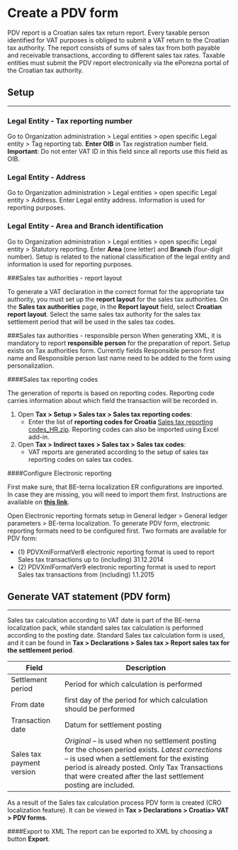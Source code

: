# Create a PDV form 

PDV report is a Croatian sales tax return report. Every taxable person identified for VAT purposes is obliged to submit a VAT return to the Croatian tax authority. The report consists of sums of sales tax from both payable and receivable transactions, according to different sales tax rates. Taxable entities must submit the PDV report electronically via the ePorezna portal of the Croatian tax authority.

## **Setup**
----

### Legal Entity - Tax reporting number 
Go to Organization administration > Legal entities > open specific Legal entity > Tag reporting tab. 
**Enter OIB** in Tax registration number field. **Important**: Do not enter VAT ID in this field since all reports use this field as OIB.

### Legal Entity - Address
Go to Organization administration > Legal entities > open specific Legal entity > Address. Enter Legal entity address. Information is used for reporting purposes. 

### Legal Entity - Area and Branch identification
Go to Organization administration > Legal entities > open specific Legal entity > Statutory reporting. Enter **Area** (one letter) and **Branch** (four-digit number). Setup is related to the national classification of the legal entity and information is used for reporting purposes. 

###Sales tax authorities - report layout

To generate a VAT declaration in the correct format for the appropriate tax authority, you must set up the **report layout** for the sales tax authorities. On the **Sales tax authorities** page, in the **Report layout** field, select **Croatian report layout**. Select the same sales tax authority for the sales tax settlement period that will be used in the sales tax codes. 

###Sales tax authorities - responsible person
When generating XML, it is mandatory to report **responsible person** for the preparation of report. Setup exists on Tax authorities form. Currently fields Responsible person first name and Responsible person last name need to be added to the form using personalization. 

####Sales tax reporting codes

The generation of reports is based on reporting codes. Reporting code carries information about which field the transaction will be recorded in. 

1. Open **Tax > Setup > Sales tax > Sales tax reporting codes**:
   - Enter the list of **reporting codes for Croatia** [Sales tax reporting codes_HR.zip](/.attachments/Sales%20tax%20reporting%20codes_HR-3add9eb0-1edb-4655-b0b0-6db768d218ca.zip). Reporting codes can also be imported using Excel add-in. 
2. Open **Tax > Indirect taxes > Sales tax > Sales tax codes**:
   - VAT reports are generated according to the setup of sales tax reporting codes on sales tax codes.  

####Configure Electronic reporting 

First make sure, that BE-terna localization ER configurations are imported. In case they are missing, you will need to import them first. Instructions are available on [**this link**](/How-to/Import-BE%2Dterna-ER-configurations). 

Open Electronic reporting formats setup in General ledger > General ledger parameters > BE-terna localization. To generate PDV form, electronic reporting formats need to be configured first. Two formats are available for PDV form: 
   - (1) PDVXmlFormatVer8 electronic reporting format is used to report Sales tax transactions up to (including) 31.12.2014 
   - (2) PDVXmlFormatVer9 electronic reporting format is used to report Sales tax transactions from (including) 1.1.2015 

## **Generate VAT statement (PDV form)** 
----

Sales tax calculation according to VAT date is part of the BE-terna localization pack, while standard sales tax calculation is performed according to the posting date. Standard Sales tax calculation form is used, and it can be found in **Tax > Declarations > Sales tax > Report sales tax for the settlement period**.


| **Field**                 | **Description**                                                                                                                                                                                                     |
|---------------------------|---------------------------------------------------------------------------------------------------------------------------------------------------------------------------------------------------------------------|
| Settlement period         | Period for which calculation is performed                                                                                                                                                                           |
| From date                 | first day of the period for which calculation should be performed                                                                                                                                                   |
| Transaction date          | Datum for settlement posting                                                                                                                                                                                        |
| Sales tax payment version | _Original_ – is used when no settlement posting for the chosen period exists. _Latest corrections_ – is used when a settlement for the existing period is already posted. Only Tax Transactions that were created after the last settlement posting are included.  |


 
As a result of the Sales tax calculation process PDV form is created (CRO localization feature). It can be viewed in **Tax > Declarations > Croatia> VAT > PDV forms**. 

####Export to XML
The report can be exported to XML by choosing a button **Export**. 



 

 

 

 
